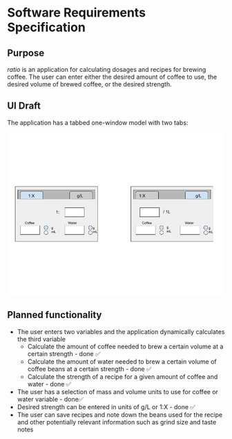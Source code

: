 # Software Requirements Specification

## Purpose

_ratio_ is an application for calculating dosages and recipes for brewing coffee.
The user can enter either the desired amount of coffee to use, the desired volume of brewed coffee, or the desired strength.

## UI Draft

The application has a tabbed one-window model with two tabs:

![](img/ui-draft.png)

## Planned functionality

- The user enters two variables and the application dynamically calculates the third variable
  - Calculate the amount of coffee needed to brew a certain volume at a certain strength - done ✅
  - Calculate the amount of water needed to brew a certain volume of coffee beans at a certain strength - done ✅
  - Calculate the strength of a recipe for a given amount of coffee and water - done ✅
- The user has a selection of mass and volume units to use for coffee or water variable - done✅
- Desired strength can be entered in units of g/L or 1:X - done ✅
- The user can save recipes and note down the beans used for the recipe and other potentially relevant information such as grind size and taste notes
